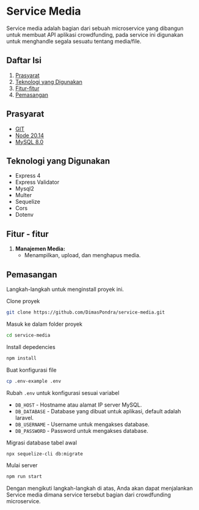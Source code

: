 # Service Media
Service media adalah bagian dari sebuah microservice yang dibangun untuk membuat API aplikasi crowdfunding, pada service ini digunakan untuk menghandle segala sesuatu tentang media/file.

## Daftar Isi
1. [Prasyarat](#prasyarat)
2. [Teknologi yang Digunakan](#teknologi-yang-digunakan)
3. [Fitur-fitur](#fitur---fitur)
4. [Pemasangan](#pemasangan)

## Prasyarat
- [GIT](https://www.git-scm.com/downloads)
- [Node 20.14](https://nodejs.org/en/download/package-manager/current)
- [MySQL 8.0](https://dev.mysql.com/downloads/installer/)

## Teknologi yang Digunakan
- Express 4
- Express Validator
- Mysql2
- Multer
- Sequelize
- Cors
- Dotenv

## Fitur - fitur
1. **Manajemen Media:**
    - Menampilkan, upload, dan menghapus media.

## Pemasangan
Langkah-langkah untuk menginstall proyek ini.

Clone proyek
```bash
git clone https://github.com/DimasPondra/service-media.git
```

Masuk ke dalam folder proyek
```bash
cd service-media
```

Install depedencies
```bash
npm install
```

Buat konfigurasi file
```bash
cp .env-example .env
```

Rubah `.env` untuk konfigurasi sesuai variabel
- `DB_HOST` - Hostname atau alamat IP server MySQL.
- `DB_DATABASE` - Database yang dibuat untuk aplikasi, default adalah laravel.
- `DB_USERNAME` - Username untuk mengakses database.
- `DB_PASSWORD` - Password untuk mengakses database.

Migrasi database tabel awal
```bash
npx sequelize-cli db:migrate
```

Mulai server
```bash
npm run start
```

Dengan mengikuti langkah-langkah di atas, Anda akan dapat menjalankan Service media dimana service tersebut bagian dari crowdfunding microservice.
